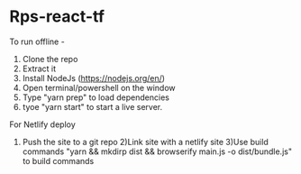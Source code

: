 # Rps-react-tf

To run offline -
1) Clone the repo
2) Extract it
3) Install NodeJs (https://nodejs.org/en/)
4) Open terminal/powershell on the window
5) Type "yarn prep" to load dependencies
6) tyoe "yarn start" to start a live server.


For Netlify deploy
1) Push the site to a git repo
2)Link site with a netlify site
3)Use build commands "yarn && mkdirp dist && browserify main.js -o dist/bundle.js" to build commands
